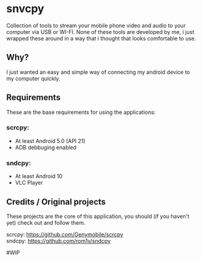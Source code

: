 # snvcpy
Collection of tools to stream your mobile phone video and audio to your computer via USB or WI-FI. None of these tools are developed by me, i just wrapped these around in a way that i thought that looks comfortable to use.

## Why?
I just wanted an easy and simple way of connecting my android device to my computer quickly.

## Requirements
These are the base requirements for using the applications:
### scrcpy:
  - At least Android 5.0 (API 21)
  - ADB debbuging enabled
### sndcpy:
  - At least Android 10
  - VLC Player


## Credits / Original projects
These projects are the core of this application, you should (if you haven't yet) check out and follow them.

scrcpy: https://github.com/Genymobile/scrcpy <br>
sndcpy: https://github.com/rom1v/sndcpy <br>

#WIP
